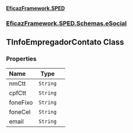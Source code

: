 #### [EficazFramework.SPED](EficazFrameworkSPED.md 'EficazFramework SPED')
### [EficazFramework.SPED.Schemas.eSocial](EficazFramework.SPED.Schemas.eSocial.md 'EficazFramework.SPED.Schemas.eSocial')

## TInfoEmpregadorContato Class
### Properties

| Name | Type | |
| :--- | :---: | :--- |
| nmCtt | `String` |  |
| cpfCtt | `String` |  |
| foneFixo | `String` |  |
| foneCel | `String` |  |
| email | `String` |  |
